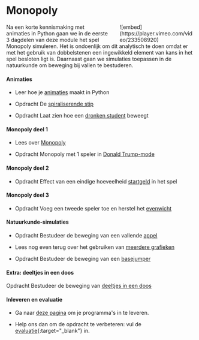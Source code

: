 # Monopoly

<div style="width: 40%; float:right; margin-left: 2em;">
![embed](https://player.vimeo.com/video/233508920)
</div>

Na een korte kennismaking met animaties in Python gaan we in de eerste 3 dagdelen van deze module het spel Monopoly simuleren. Het is ondoenlijk om dit analytisch te doen omdat er met het gebruik van dobbelstenen een ingewikkeld element van kans in het spel besloten ligt is. Daarnaast gaan we simulaties toepassen in de natuurkunde om beweging bij vallen te bestuderen.

#### Animaties

- Leer hoe je [animaties](/technieken/animaties) maakt in Python

- <span class="badge badge-primary">Opdracht</span> De [spiraliserende stip](/beweging/stip)

- <span class="badge badge-primary">Opdracht</span> Laat zien hoe een [dronken student](/beweging/student) beweegt

#### Monopoly deel 1

- Lees over [Monopoly](/monopoly/inleiding)

- <span class="badge badge-primary">Opdracht</span> Monopoly met 1 speler in [Donald Trump-mode](/monopoly/vrij-rondlopen)

#### Monopoly deel 2

- <span class="badge badge-primary">Opdracht</span> Effect van een eindige hoeveelheid [startgeld](/monopoly/startgeld) in het spel

#### Monopoly deel 3

- <span class="badge badge-primary">Opdracht</span> Voeg een tweede speler toe en herstel het [evenwicht](/monopoly/twee-spelers)

#### Natuurkunde-simulaties

- <span class="badge badge-primary">Opdracht</span> Bestudeer de beweging van een vallende [appel](/beweging/appel)

- Lees nog even terug over het gebruiken van [meerdere grafieken](/technieken/plot)

- <span class="badge badge-primary">Opdracht</span> Bestudeer de beweging van een [basejumper](/beweging/basejump)


#### Extra: deeltjes in een doos

<span class="badge badge-primary">Opdracht</span> Bestudeer de beweging van [deeltjes in een doos](/monopoly/extra)



#### Inleveren en evaluatie

- Ga naar [deze pagina](/monopoly/inleveren) om je programma's in te leveren.

- Help ons dan om de opdracht te verbeteren: vul de [evaluatie](https://goo.gl/forms/bMEPwmQeLxMZ13qE2){:target="_blank"} in.
